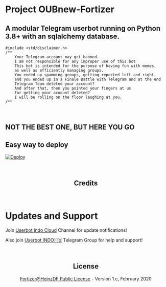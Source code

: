 # Project OUBnew-Fortizer


## A modular Telegram userbot running on Python 3.8+ with an sqlalchemy database.

```
#include <std/disclaimer.h>
/**
    Your Telegram account may get banned.
    I am not responsible for any improper use of this bot
    This bot is intended for the purpose of having fun with memes,
    as well as efficiently managing groups.
    You ended up spamming groups, getting reported left and right,
    and you ended up in a Finale Battle with Telegram and at the end
    Telegram Team deleted your account?
    And after that, then you pointed your fingers at us
    for getting your acoount deleted?
    I will be rolling on the floor laughing at you.
/**
```

<p align="center">&nbsp;</p>

## NOT THE BEST ONE, BUT HERE YOU GO

## Easy way to deploy
[![Deploy](https://telegra.ph/file/008d8a88e29bd8ed9ece9.png)](https://heroku.com/deploy?template=https://github.com/TG-UBotX/TG-UBotX)

<p align="center">&nbsp;</p>
<h2 align="center">Credits</h2>
<p align="center">&nbsp;</p>



# Updates and Support

Join <a href="https://t.me/userbotindocloud">Userbot Indo Cloud</a> Channel for update notifications!

Also join <a href="https://t.me/userbotindo">Userbot INDO🇮🇩</a> Telegram Group for help and support!
<p align="center">&nbsp;</p>
<h2 align="center">License</h2>
<p align="center"><a href="https://github.com/fortifying/OUBnew/blob/sql-extended/LICENSE">Fortizer@HeinzDF Public License</a> - Version 1.c, February 2020</p>
